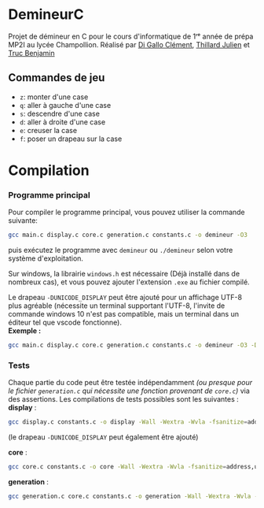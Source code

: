 # DemineurC
Projet de démineur en C pour le cours d'informatique de 1ʳᵉ année de prépa MP2I au lycée Champollion.
Réalisé par [Di Gallo Clément](https://github.com/Merlode11), [Thillard Julien](https://github.com/supersurviveur) et [Truc Benjamin](https://github.com/TRUCBenjamin)

## Commandes de jeu
- `z`: monter d'une case
- `q`: aller à gauche d'une case
- `s`: descendre d'une case
- `d`: aller à droite d'une case
- `e`: creuser la case
- `f`: poser un drapeau sur la case

# Compilation
### Programme principal
Pour compiler le programme principal, vous pouvez utiliser la commande suivante:
```bash
gcc main.c display.c core.c generation.c constants.c -o demineur -O3
```
puis exécutez le programme avec `demineur` ou `./demineur` selon votre système d'exploitation.

Sur windows, la librairie `windows.h` est nécessaire (Déjà installé dans de nombreux cas), et vous pouvez ajouter l'extension `.exe` au fichier compilé.

Le drapeau `-DUNICODE_DISPLAY` peut être ajouté pour un affichage UTF-8 plus agréable (nécessite un terminal supportant l'UTF-8, l'invite de commande windows 10 n'est pas compatible, mais un terminal dans un éditeur tel que vscode fonctionne). \
__Exemple :__ 
```bash
gcc main.c display.c core.c generation.c constants.c -o demineur -O3 -DUNICODE_DISPLAY
```

### Tests
Chaque partie du code peut être testée indépendamment _(ou presque pour le fichier `generation.c` qui nécessite une fonction provenant de `core.c`)_ via des assertions. Les compilations de tests possibles sont les suivantes : \
__display__ : 
```bash
gcc display.c constants.c -o display -Wall -Wextra -Wvla -fsanitize=address,undefined -DTEST_DISPLAY
```
(le drapeau `-DUNICODE_DISPLAY` peut également être ajouté)

__core__ : 
```bash
gcc core.c constants.c -o core -Wall -Wextra -Wvla -fsanitize=address,undefined -DTEST_CORE
```

__generation__ : 
```bash
gcc generation.c core.c constants.c -o generation -Wall -Wextra -Wvla -fsanitize=address,undefined -DTEST_GENERATION
```
